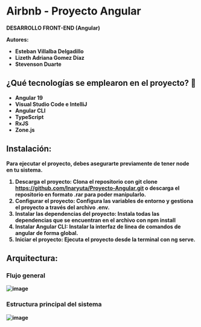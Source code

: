 # Airbnb - Proyecto Angular 

<b>DESARROLLO FRONT-END (Angular)<br>

<b>Autores: 

 - Esteban Villalba Delgadillo
 - Lizeth Adriana Gomez Díaz
 - Stevenson Duarte

## ¿Qué tecnologías se emplearon en el proyecto? 🤖

- Angular 19
- Visual Studio Code e IntelliJ
- Angular CLI
- TypeScript
- RxJS
- Zone.js

## Instalación: 

Para ejecutar el proyecto, debes asegurarte previamente de tener node en tu sistema.

1. Descarga el proyecto: Clona el repositorio con git clone https://github.com/Inaryuta/Proyecto-Angular.git o descarga el repositorio en formato .rar para poder manipularlo.
2. Configurar el proyecto: Configura las variables de entorno y gestiona el proyecto a través del archivo .env.
3. Instalar las dependencias del proyecto: Instala todas las dependencias que se encuentran en el archivo con npm install
4. Instalar Angular CLI: Instalar la interfaz de linea de comandos de angular de forma global.
5. Iniciar el proyecto: Ejecuta el proyecto desde la terminal con ng serve.

## Arquitectura:

### Flujo general 

  ![image](https://github.com/user-attachments/assets/74247e38-5010-4f17-a43b-c8be571f89c7)

### Estructura principal del sistema 

  ![image](https://github.com/user-attachments/assets/eaf75b24-9760-4fff-85f2-17481285f9dd)




